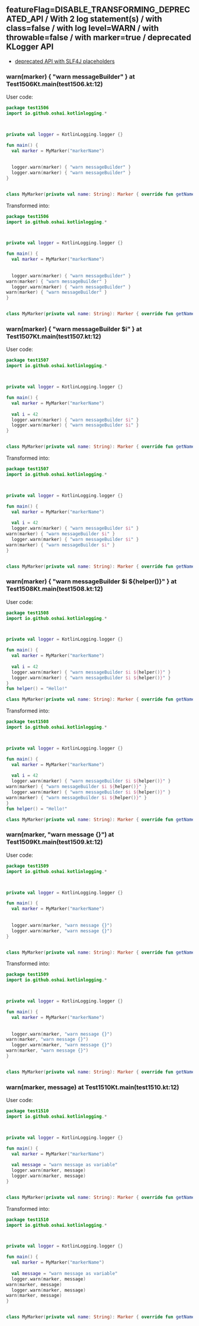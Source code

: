 ## featureFlag=DISABLE_TRANSFORMING_DEPRECATED_API / With 2 log statement(s) / with class=false / with log level=WARN / with throwable=false / with marker=true / deprecated KLogger API

* [deprecated API with SLF4J placeholders](deprecated-slf4j-placeholders.md)

###  warn(marker) { "warn messageBuilder" } at Test1506Kt.main(test1506.kt:12)

User code:
```kotlin
package test1506
import io.github.oshai.kotlinlogging.*



private val logger = KotlinLogging.logger {}

fun main() {
  val marker = MyMarker("markerName")
  
  
  logger.warn(marker) { "warn messageBuilder" }
  logger.warn(marker) { "warn messageBuilder" }
}


class MyMarker(private val name: String): Marker { override fun getName() = name }

```
  
Transformed into:
```kotlin
package test1506
import io.github.oshai.kotlinlogging.*



private val logger = KotlinLogging.logger {}

fun main() {
  val marker = MyMarker("markerName")
  
  
  logger.warn(marker) { "warn messageBuilder" }
warn(marker) { "warn messageBuilder" }
  logger.warn(marker) { "warn messageBuilder" }
warn(marker) { "warn messageBuilder" }
}


class MyMarker(private val name: String): Marker { override fun getName() = name }

```

###  warn(marker) { "warn messageBuilder $i" } at Test1507Kt.main(test1507.kt:12)

User code:
```kotlin
package test1507
import io.github.oshai.kotlinlogging.*



private val logger = KotlinLogging.logger {}

fun main() {
  val marker = MyMarker("markerName")
  
  val i = 42
  logger.warn(marker) { "warn messageBuilder $i" }
  logger.warn(marker) { "warn messageBuilder $i" }
}


class MyMarker(private val name: String): Marker { override fun getName() = name }

```
  
Transformed into:
```kotlin
package test1507
import io.github.oshai.kotlinlogging.*



private val logger = KotlinLogging.logger {}

fun main() {
  val marker = MyMarker("markerName")
  
  val i = 42
  logger.warn(marker) { "warn messageBuilder $i" }
warn(marker) { "warn messageBuilder $i" }
  logger.warn(marker) { "warn messageBuilder $i" }
warn(marker) { "warn messageBuilder $i" }
}


class MyMarker(private val name: String): Marker { override fun getName() = name }

```

###  warn(marker) { "warn messageBuilder $i ${helper()}" } at Test1508Kt.main(test1508.kt:12)

User code:
```kotlin
package test1508
import io.github.oshai.kotlinlogging.*



private val logger = KotlinLogging.logger {}

fun main() {
  val marker = MyMarker("markerName")
  
  val i = 42
  logger.warn(marker) { "warn messageBuilder $i ${helper()}" }
  logger.warn(marker) { "warn messageBuilder $i ${helper()}" }
}
fun helper() = "Hello!"

class MyMarker(private val name: String): Marker { override fun getName() = name }

```
  
Transformed into:
```kotlin
package test1508
import io.github.oshai.kotlinlogging.*



private val logger = KotlinLogging.logger {}

fun main() {
  val marker = MyMarker("markerName")
  
  val i = 42
  logger.warn(marker) { "warn messageBuilder $i ${helper()}" }
warn(marker) { "warn messageBuilder $i ${helper()}" }
  logger.warn(marker) { "warn messageBuilder $i ${helper()}" }
warn(marker) { "warn messageBuilder $i ${helper()}" }
}
fun helper() = "Hello!"

class MyMarker(private val name: String): Marker { override fun getName() = name }

```

###  warn(marker, "warn message {}") at Test1509Kt.main(test1509.kt:12)

User code:
```kotlin
package test1509
import io.github.oshai.kotlinlogging.*



private val logger = KotlinLogging.logger {}

fun main() {
  val marker = MyMarker("markerName")
  
  
  logger.warn(marker, "warn message {}")
  logger.warn(marker, "warn message {}")
}


class MyMarker(private val name: String): Marker { override fun getName() = name }

```
  
Transformed into:
```kotlin
package test1509
import io.github.oshai.kotlinlogging.*



private val logger = KotlinLogging.logger {}

fun main() {
  val marker = MyMarker("markerName")
  
  
  logger.warn(marker, "warn message {}")
warn(marker, "warn message {}")
  logger.warn(marker, "warn message {}")
warn(marker, "warn message {}")
}


class MyMarker(private val name: String): Marker { override fun getName() = name }

```

###  warn(marker, message) at Test1510Kt.main(test1510.kt:12)

User code:
```kotlin
package test1510
import io.github.oshai.kotlinlogging.*



private val logger = KotlinLogging.logger {}

fun main() {
  val marker = MyMarker("markerName")
  
  val message = "warn message as variable"
  logger.warn(marker, message)
  logger.warn(marker, message)
}


class MyMarker(private val name: String): Marker { override fun getName() = name }

```
  
Transformed into:
```kotlin
package test1510
import io.github.oshai.kotlinlogging.*



private val logger = KotlinLogging.logger {}

fun main() {
  val marker = MyMarker("markerName")
  
  val message = "warn message as variable"
  logger.warn(marker, message)
warn(marker, message)
  logger.warn(marker, message)
warn(marker, message)
}


class MyMarker(private val name: String): Marker { override fun getName() = name }

```
